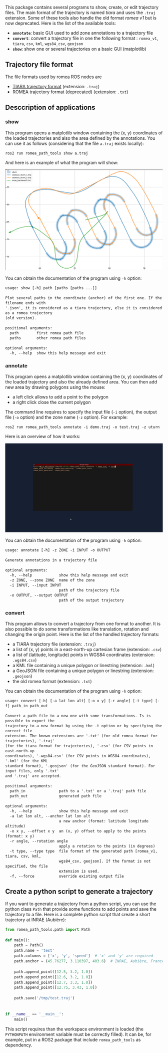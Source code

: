 This package contains several programs to show, create, or edit trajectory files.
The main format of the trajectory is named _tiara_ and uses the `.traj` extension. Some of these
tools also handle the old format _romea v1_ but is now deprecated.
Here is the list of the available tools:

* **`annotate`**: basic GUI used to add zone annotations to a trajectory file
* **`convert`**: convert a trajectory file in one the following format : `romea_v1`, `tiara`, `csv`,
  `kml`, `wgs84_csv`, `geojson`
* **`show`**: show one or several trajectories on a basic GUI (matplotlib)

## Trajectory file format

The file formats used by romea ROS nodes are
* [TIARA trajectory format](doc/tiara_format.md) (extension: `.traj`)
* ROMEA trajectory format (deprecated) (extension: `.txt`)


## Desccription of applications

### show

This program opens a matplotlib window containing the (x, y) coordinates of the loaded trajectories
and also the area defined by the annotations.
You can use it as follows (considering that the file `a.traj` exists locally):
```
ros2 run romea_path_tools show a.traj
```
And here is an example of what the program will show:

![](doc/data/demo_show.png)

You can obtain the documentation of the program using `-h` option:
```
usage: show [-h] path [paths [paths ...]]

Plot several paths in the coordinate (anchor) of the first one. If the filename ends with
'.json', it is considered as a tiara trajectory, else it is considered as a romea trajectory
(old version).

positional arguments:
  path        first romea path file
  paths       other romea path files

optional arguments:
  -h, --help  show this help message and exit
```

### annotate

This program opens a matplotlib window containing the (x, y) coordinates of the loaded trajectory
and also the already defined area.
You can then add new area by drawing polygons using the mouse:

* a left click allows to add a point to the polygon
* a right click close the current polygon

The command line requires to specify the input file (`-i` option), the output file (`-o` option) and
the zone name (`-z` option).
For example:
```
ros2 run romea_path_tools annotate -i demo.traj -o test.traj -z uturn
```

Here is an overview of how it works:

![](doc/data/demo_annotate.gif)

You can obtain the documentation of the program using `-h` option:
```
usage: annotate [-h] -z ZONE -i INPUT -o OUTPUT

Generate annotations in a trajectory file

optional arguments:
  -h, --help            show this help message and exit
  -z ZONE, --zone ZONE  name of the zone
  -i INPUT, --input INPUT
                        path of the trajectory file
  -o OUTPUT, --output OUTPUT
                        path of the output trajectory
```

### convert

This program allows to convert a trajectory from one format to another.
It is also possible to do some transformations like translation, rotation and changing the origin
point.
Here is the list of the handled trajectory formats:

* a TIARA trajectory file (extension: `.traj`)
* a list of (x, y) points in a east-north-up cartesian frame (extension: `.csv`)
* a list of (latitude, longitude) points in WGS84 coordinates (extension: `.wgs84.csv`)
* a KML file containing a unique polygon or linestring (extension: `.kml`)
* a GeoJSON file containing a unique polygon or linestring (extension: `.geojson`)
* the old romea format (extension: `.txt`)

You can obtain the documentation of the program using `-h` option:
```
usage: convert [-h] [-a lat lon alt] [-o x y] [-r angle] [-t type] [-f] path_in path_out

Convert a path file to a new one with some transformations. Is is possible to export the
trajectory to a new format by using the -t option or by specifying the correct file
extension. The known extensions are '.txt' (for old romea format for trajectories), '.traj'
(for the tiara format for trajectories), '.csv' (for CSV points in east-north-up
coordinates), '.wgs84.csv' (for CSV points in WGS84 coordinates), '.kml' (for the KML
standard format), '.geojson' (for the GeoJSON standard format). For input files, only '.txt'
and '.traj' are accepted.

positional arguments:
  path_in               path to a '.txt' or a '.traj' path file
  path_out              generated path file

optional arguments:
  -h, --help            show this help message and exit
  -a lat lon alt, --anchor lat lon alt
                        a new anchor (format: latitude longitude altitude)
  -o x y, --offset x y  an (x, y) offset to apply to the points (format: x y)
  -r angle, --rotation angle
                        apply a rotation to the points (in degrees)
  -t type, --type type  file format of the generated path [romea_v1, tiara, csv, kml,
                        wgs84_csv, geojson]. If the format is not specified, the file
                        extension is used.
  -f, --force           override existing output file
```

## Create a python script to generate a trajectory

If you want to generate a trajectory from a python script, you can use the python class `Path` that
provide some functions to add points and save the trajectory to a file.
Here is a complete python script that create a short trajectory at INRAE (Aubière):

```python
from romea_path_tools.path import Path

def main():
    path = Path()
    path.name = 'test'
    path.columns = ['x', 'y', 'speed']  # 'x' and 'y' are required
    path.anchor = (45.76277, 3.110397, 403.6)  # INRAE, Aubière, France

    path.append_point([12.5, 3.2, 1.0])
    path.append_point([12.6, 3.2, 1.0])
    path.append_point([12.7, 3.3, 1.0])
    path.append_point([12.75, 3.43, 1.0])

    path.save('/tmp/test.traj')


if __name__ == '__main__':
    main()
```

This script requires than the workspace environment is loaded (the `PYTHONPATH` environment variable
must be correctly filled).
It can be, for example, put in a ROS2 package that include `romea_path_tools` as dependency.
